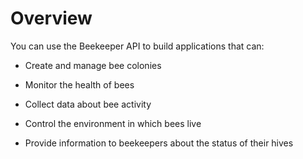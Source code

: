 # Overview

You can use the Beekeeper API to build applications that can:

- Create and manage bee colonies

- Monitor the health of bees

- Collect data about bee activity

- Control the environment in which bees live

- Provide information to beekeepers about the status of their hives
